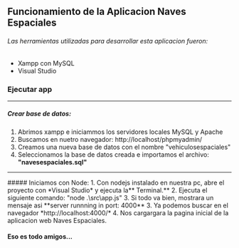 ## Funcionamiento de la Aplicacion Naves Espaciales 
###### Las herramientas utilizadas para desarrollar esta aplicacion fueron:
- Xampp con MySQL
- Visual Studio

### Ejecutar app <hr>
##### Crear base de datos:
1. Abrimos xampp e iniciammos los servidores locales MySQL y Apache
2. Buscamos en nuetro navegador: http://localhost/phpmyadmin/
3. Creamos una nueva base de datos con el nombre "vehiculosespaciales"
4. Seleccionamos la base de datos creada e importamos el archivo: **"navesespaciales.sql"**
<hr>
##### Iniciamos con Node:
1. Con nodejs instalado en nuestra pc, abre el proyecto con *Visual Studio* y ejecuta la** Terminal.**
2. Ejecuta el siguiente comando: "node .\src\app.js"
3. Si todo va bien, mostrara un mensaje asi  **server runnning in port:  4000**
3. Ya podemos buscar en el navegador *http://localhost:4000/*
4. Nos cargargara la pagina inicial de la aplicacion web Naves Espaciales.


#### Eso es todo amigos...
